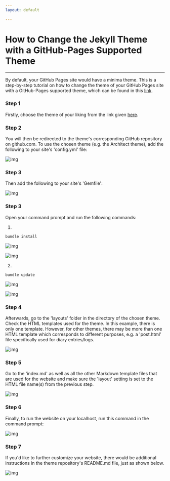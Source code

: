 ```yaml
---
layout: default

---
```

# How to Change the Jekyll Theme with a GitHub-Pages Supported Theme
----

By default, your GitHub Pages site would have a minima theme. This is a step-by-step tutorial on how to change the theme of your GitHub Pages site with a GitHub-Pages supported theme,  which can be found in this [link](https://pages.github.com/themes/).

### Step 1

Firstly, choose the theme of your liking from the link given [here](https://pages.github.com/themes/).

### Step 2

You will then be redirected to the theme's corresponding GitHub repository on github.com. To use the chosen theme (e.g. the Architect theme), add the following to your site's 'config.yml' file:

![img](https://raw.githubusercontent.com/UI-FASILKOM-OS/extra182/master/SandBox/nardienapratama/img/theme-architect.JPG)

### Step 3

Then add the following to your site's 'Gemfile':

![img](https://raw.githubusercontent.com/UI-FASILKOM-OS/extra182/master/SandBox/nardienapratama/img/theme-architect-2.JPG)

### Step 3

Open your command prompt and run the following commands:

1.
```
bundle install
```

![img](https://raw.githubusercontent.com/UI-FASILKOM-OS/extra182/master/SandBox/nardienapratama/img/theme-architect-3b.JPG)

![img](https://raw.githubusercontent.com/UI-FASILKOM-OS/extra182/master/SandBox/nardienapratama/img/theme-architect-3c.JPG)

2.
```
bundle update
```
![img](https://raw.githubusercontent.com/UI-FASILKOM-OS/extra182/master/SandBox/nardienapratama/img/theme-architect-4b.JPG)

![img](https://raw.githubusercontent.com/UI-FASILKOM-OS/extra182/master/SandBox/nardienapratama/img/theme-architect-4c.JPG)

### Step 4

Afterwards, go to the 'layouts' folder in the directory of the chosen theme. Check the HTML templates used for the theme. In this example, there is only one template. However, for other themes, there may be more than one HTML template which corresponds to different purposes, e.g. a 'post.html' file specifically used for diary entries/logs.

![img](https://raw.githubusercontent.com/UI-FASILKOM-OS/extra182/master/SandBox/nardienapratama/img/theme-architect-5.JPG)


### Step 5

Go to the 'index.md' as well as all the other Markdown template files that are used for the website and make sure the 'layout' setting is set to the HTML file name(s) from the previous step.

![img](https://raw.githubusercontent.com/UI-FASILKOM-OS/extra182/master/SandBox/nardienapratama/img/theme-architect-6.JPG)

### Step 6

Finally, to run the website on your localhost, run this command in the command prompt:

![img](https://raw.githubusercontent.com/UI-FASILKOM-OS/extra182/master/SandBox/nardienapratama/img/theme-architect-7.JPG)


### Step 7

If you'd like to further customize your website, there would be additional instructions in the theme repository's README.md file, just as shown below.

![img](https://raw.githubusercontent.com/UI-FASILKOM-OS/extra182/master/SandBox/nardienapratama/img/themereposettings.JPG)
